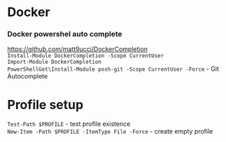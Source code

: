 # Docker

### Docker powershel auto complete

https://github.com/matt9ucci/DockerCompletion  
`Install-Module DockerCompletion -Scope CurrentUser`  
`Import-Module DockerCompletion`  
`PowerShellGet\Install-Module posh-git -Scope CurrentUser -Force` - Git Autocomplete  


# Profile setup
`Test-Path $PROFILE` - test profile existence  
`New-Item -Path $PROFILE -ItemType File -Force` - create empty profile  

